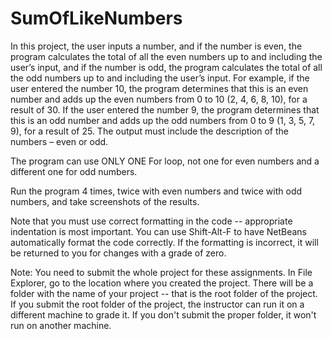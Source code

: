 # SumOfLikeNumbers
In this project, the user inputs a number, and if the number is even, the program calculates the total of all the even numbers up to and including the user’s input, and if the number is odd, the program calculates the total of all the odd numbers up to and including the user’s input. For example, if the user entered the number 10, the program determines that this is an even number and adds up the even numbers from 0 to 10 (2, 4, 6, 8, 10), for a result of 30. If the user entered the number 9, the program determines that this is an odd number and adds up the odd numbers from 0 to 9 (1, 3, 5, 7, 9), for a result of 25. The output must include the description of the numbers – even or odd. 

The program can use ONLY ONE For loop, not one for even numbers and a different one for odd numbers.  

Run the program 4 times, twice with even numbers and twice with odd numbers, and take screenshots of the results. 

Note that you must use correct formatting in the code -- appropriate indentation is most important. You can use Shift-Alt-F to have NetBeans automatically format the code correctly. If the formatting is incorrect, it will be returned to you for changes with a grade of zero.  

Note: You need to submit the whole project for these assignments. In File Explorer, go to the location where you created the project. There will be a folder with the name of your project -- that is the root folder of the project.  If you submit the root folder of the project, the instructor can run it on a different machine to grade it. If you don't submit the proper folder, it won't run on another machine.
